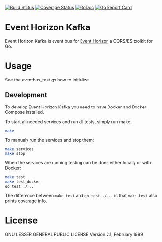 [![Build Status](https://travis-ci.com/Kistler-Group/eh-kafka.svg?branch=master)](https://travis-ci.com/Kistler-Group/eh-kafka)
[![Coverage Status](https://codecov.io/gh/Kistler-Group/eh-kafka/branch/master/graph/badge.svg)](https://codecov.io/gh/Kistler-Group/eh-kafka)
[![GoDoc](https://godoc.org/github.com/Kistler-Group/eh-kafka?status.svg)](https://godoc.org/github.com/Kistler-Group/eh-kafka)
[![Go Report Card](https://goreportcard.com/badge/Kistler-Group/eh-kafka)](https://goreportcard.com/report/Kistler-Group/eh-kafka)

# Event Horizon Kafka

Event Horizon Kafka is event bus for [Event Horizon] a CQRS/ES toolkit for Go.

[Event Horizon]: https://github.com/looplab/eventhorizon

# Usage

See the eventbus_test.go how to initialize.

## Development

To develop Event Horizon Kafka you need to have Docker and Docker Compose installed.

To start all needed services and run all tests, simply run make:

```bash
make
```

To manualy run the services and stop them:

```bash
make services
make stop
```

When the services are running testing can be done either locally or with Docker:

```bash
make test
make test_docker
go test ./...
```

The difference between `make test` and `go test ./...` is that `make test` also prints coverage info.

# License

GNU LESSER GENERAL PUBLIC LICENSE Version 2.1, February 1999